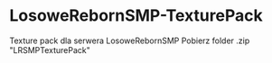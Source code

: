 # LosoweRebornSMP-TexturePack
Texture pack dla serwera LosoweRebornSMP
Pobierz folder .zip "LRSMPTexturePack"
